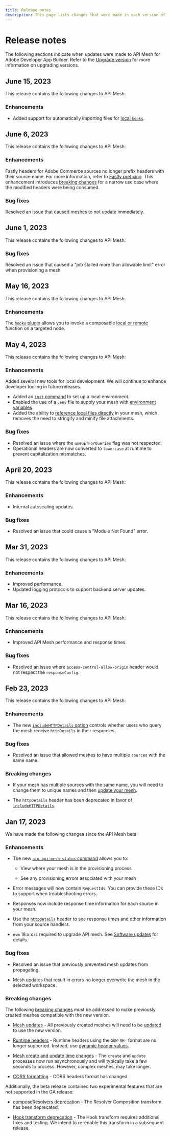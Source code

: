 ```yaml
---
title: Release notes
description: This page lists changes that were made in each version of API Mesh for Adobe Developer App Builder.
---
```


# Release notes

The following sections indicate when updates were made to API Mesh for Adobe Developer App Builder. Refer to the [Upgrade version](upgrade.md) for more information on upgrading versions.

## June 15, 2023

This release contains the following changes to API Mesh:

### Enhancements

- Added support for automatically importing files for [local `hooks`](./hooks.md#local-composers).

## June 6, 2023

This release contains the following changes to API Mesh:

### Enhancements

Fastly headers for Adobe Commerce sources no longer prefix headers with their source name. For more information, refer to [Fastly prefixing](./headers.md#fastly-prefixing). This enhancement introduces [breaking changes](./upgrade.md#upgrading-to-the-june-1-2023-release) for a narrow use case where the modified headers were being consumed.

### Bug fixes

Resolved an issue that caused meshes to not update immediately.

## June 1, 2023

This release contains the following changes to API Mesh:

### Bug fixes

Resolved an issue that caused a "job stalled more than allowable limit" error when provisioning a mesh.

## May 16, 2023

This release contains the following changes to API Mesh:

### Enhancements

The [`hooks` plugin](./hooks.md) allows you to invoke a composable [local or remote](./hooks.md#local-vs-remote-functions) function on a targeted node.

## May 4, 2023

This release contains the following changes to API Mesh:

### Enhancements

Added several new tools for local development. We will continue to enhance developer tooling in future releases.

- Added an [`init` command](./developer-tools.md#initiate-a-local-environment) to set up a local environment.
- Enabled the use of a `.env` file to supply your mesh with [environment variables](./developer-tools.md#environment-variables).
- Added the ability to [reference local files directly](./developer-tools.md#reference-files-directly) in your mesh, which removes the need to stringify and minify file attachments.

### Bug fixes

- Resolved an issue where the `useGETForQueries` flag was not respected.
- Operational headers are now converted to `lowercase` at runtime to prevent capitalization mismatches.

## April 20, 2023

This release contains the following changes to API Mesh:

### Enhancements

- Internal autoscaling updates.

### Bug fixes

- Resolved an issue that could cause a "Module Not Found" error.

## Mar 31, 2023

This release contains the following changes to API Mesh:

### Enhancements

- Improved performance.
- Updated logging protocols to support backend server updates.

## Mar 16, 2023

This release contains the following changes to API Mesh:

### Enhancements

- Improved API Mesh performance and response times.

### Bug fixes

- Resolved an issue where `access-control-allow-origin` header would not respect the `responseConfig`.

## Feb 23, 2023

This release contains the following changes to API Mesh:

### Enhancements

- The new [`includeHTTPDetails` option](work-with-mesh.md#include-httpdetails-in-query-responses) controls whether users who query the mesh receive `httpDetails` in their responses.

### Bug fixes

- Resolved an issue that allowed meshes to have multiple `sources` with the same name.

### Breaking changes

- If your mesh has multiple sources with the same name, you will need to change them to unique names and then [update your mesh](create-mesh.md#update-an-existing-mesh).

- The `httpDetails` header has been deprecated in favor of [`includeHTTPDetails`](work-with-mesh.md#include-httpdetails-in-query-responses).

## Jan 17, 2023

We have made the following changes since the API Mesh beta:

### Enhancements

- The new [`aio api-mesh:status` command](command-reference.md#aio-api-meshstatus) allows you to:

  - View where your mesh is in the provisioning process

  - See any provisioning errors associated with your mesh

- Error messages will now contain `RequestIds`. You can provide these IDs to support when troubleshooting errors.

- Responses now include response time information for each source in your mesh.

- Use the [`httpdetails`](headers.md#retrieving-handler-details) header to see response times and other information from your source handlers.

- `nvm` 18.x.x is required to upgrade API mesh. See [Software updates](upgrade.md#software-updates) for details.

### Bug fixes

- Resolved an issue that previously prevented mesh updates from propagating.

- Mesh updates that result in errors no longer overwrite the mesh in the selected workspace.

### Breaking changes

The following [breaking changes](upgrade.md) must be addressed to make previously created meshes compatible with the new version.

- [Mesh updates](upgrade.md#update-existing-meshes) - All previously created meshes will need to be [updated](upgrade.md#update-existing-meshes) to use the new version.

- [Runtime headers](upgrade.md#runtime-headers) - Runtime headers using the `GGW-SH-` format are no longer supported. Instead, use [dynamic header values](../reference/handlers/openapi.md#headers-from-context).

- [Mesh create and update time changes](upgrade.md#mesh-create-and-update-time) - The `create` and `update` processes now run asynchronously and will typically take a few seconds to process. However, complex meshes, may take longer.

- [CORS formatting](upgrade.md#cors-formatting-change) - CORS headers format has changed.

Additionally, the beta release contained two experimental features that are not supported in the GA release:

- [composeResolvers deprecation](upgrade.md#resolver-composition-transform-deprecated) - The Resolver Composition transform has been deprecated.

- [Hook transform deprecation](upgrade.md#hooks-transform-temporarily-disabled) - The Hook transform requires additional fixes and testing. We intend to re-enable this transform in a subsequent release.
